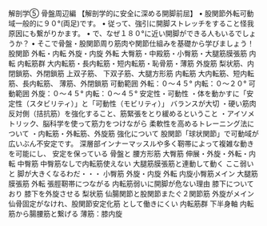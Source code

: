 解剖学➄
骨盤周辺編
【解剖学的に安全に深める開脚前屈】
• 股関節外転可動域一般的に９０°(両足)です。
• 従って、強引に開脚ストレッチをすること怪我原因にも繋がりかます。
• で、なぜ１８０°に近い開脚ができる人もいるでしょうか？
• そこで骨盤・股関節周り筋肉や関節仕組みを基礎から学びましょう！
股関節 外転・内転
外旋・内旋
外転
大臀筋・中殿筋・小臀筋・大腿筋膜張筋
内転
内転筋群
大内転筋・長内転筋・短内転筋・恥骨筋・薄筋
外旋筋
梨状筋、内閉鎖筋、外閉鎖筋
上双子筋、 下双子筋、大腿方形筋
内転筋
大内転筋、短内転筋、長内転筋、
薄筋、外閉鎖筋
可動範囲
外転：０～４５°
内転：０～２０°
可動範囲
外旋：０～４５°
内転：０～４５°
安定性・可動性
・体を動かすに「安定性（スタビリティ）」と「可動性（モビリティ）」
バランスが大切
・硬い筋肉反対側（拮抗筋）を強化すること、筋緊張をとり緩めるということ
・アイソメトリック、脳科学を使って筋力をつけながら
柔軟性を高めるトレーニング法について
・内転筋・外転筋、外旋筋 強化について
股関節「球状関節」で可動域が広いぶん不安定です。
深層部インナーマッスルや多く靭帯によって複雑な動きを可能にし、
安定を保っている
骨盤と
腰方形筋
大臀筋
伸展・外旋・外転・内転
中臀筋
中臀筋なしで内転筋使えない
大腿筋膜張筋と連動して動く
ここ弱いと
脚が大きくなるわだ・・・
小臀筋
外旋・内旋
外転
内旋小臀筋メイン
大腿筋膜張筋
外転
張脛靭帯につながる
内転筋弱いに開脚が危ない理由
膝下についており
膝下を外旋させる
梨状筋
仙腸関節と股関節またぐ２関節筋
外旋がメイン
仙骨固定がなけれ、股関節安定化筋
として働きにくい
内転筋群
下半身軸
内転筋から腸腰筋と繋げる
薄筋：膝内旋

